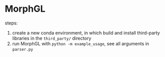 # MorphGL

steps:

1. create a new conda environment, in which build and install third-party libraries in the `third_party/` directory
2. run MorphGL with `python -m example_usage`, see all arguments in `parser.py`
